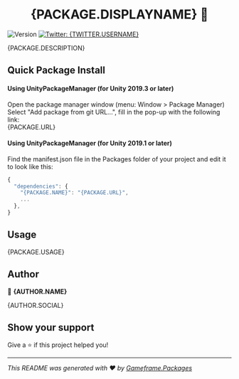 <h1 align="center">{PACKAGE.DISPLAYNAME} 👋</h1>
<p>
  <img alt="Version" src="https://img.shields.io/badge/version-{PACKAGE.VERSION}-blue.svg?cacheSeconds=2592000" />
  <a href="https://twitter.com/{AUTHOR.TWITTER}">
    <img alt="Twitter: {TWITTER.USERNAME}" src="https://img.shields.io/twitter/follow/{TWITTER.USERNAME}.svg?style=social" target="_blank" />
  </a>
</p>

{PACKAGE.DESCRIPTION}

## Quick Package Install

#### Using UnityPackageManager (for Unity 2019.3 or later)
Open the package manager window (menu: Window > Package Manager)<br/>
Select "Add package from git URL...", fill in the pop-up with the following link:<br/>
{PACKAGE.URL}<br/>

#### Using UnityPackageManager (for Unity 2019.1 or later)

Find the manifest.json file in the Packages folder of your project and edit it to look like this:
```js
{
  "dependencies": {
    "{PACKAGE.NAME}": "{PACKAGE.URL}",
    ...
  },
}
```

<!-- DOC-START -->
<!-- 
Changes between 'DOC START' and 'DOC END' will not be modified by readme update scripts
-->

## Usage
{PACKAGE.USAGE}

<!-- DOC-END -->

## Author

👤 **{AUTHOR.NAME}**

{AUTHOR.SOCIAL}

## Show your support

Give a ⭐️ if this project helped you!

***
_This README was generated with ❤️ by [Gameframe.Packages](https://github.com/coryleach/unitypackages)_
